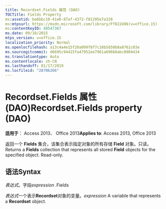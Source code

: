 ```yaml
---
title: Recordset.Fields 属性 (DAO)
TOCTitle: Fields Property
ms:assetid: ba6bbc10-41e0-87af-4372-f81205e7a320
ms:mtpsurl: https://msdn.microsoft.com/library/Ff822496(v=office.15)
ms:contentKeyID: 48547367
ms.date: 09/18/2015
mtps_version: v=office.15
localization_priority: Normal
ms.openlocfilehash: a13c4a4e15f20a099f8f7c18b5d50b8a8761c03e
ms.sourcegitcommit: d6695c94415fa47952ee7961a69660abc0904434
ms.translationtype: Auto
ms.contentlocale: zh-CN
ms.lasthandoff: 01/17/2019
ms.locfileid: "28706266"
---
```

# <a name="recordsetfields-property-dao"></a><span data-ttu-id="81faf-102">Recordset.Fields 属性 (DAO)</span><span class="sxs-lookup"><span data-stu-id="81faf-102">Recordset.Fields property (DAO)</span></span>


<span data-ttu-id="81faf-103">**适用于**： Access 2013、 Office 2013</span><span class="sxs-lookup"><span data-stu-id="81faf-103">**Applies to**: Access 2013, Office 2013</span></span>

<span data-ttu-id="81faf-p101">返回一个 **Fields** 集合，该集合表示指定对象的所有存储 **Field** 对象。只读。</span><span class="sxs-lookup"><span data-stu-id="81faf-p101">Returns a **Fields** collection that represents all stored **Field** objects for the specified object. Read-only.</span></span>

## <a name="syntax"></a><span data-ttu-id="81faf-106">语法</span><span class="sxs-lookup"><span data-stu-id="81faf-106">Syntax</span></span>

<span data-ttu-id="81faf-107">*表达式*。字段</span><span class="sxs-lookup"><span data-stu-id="81faf-107">*expression* .Fields</span></span>

<span data-ttu-id="81faf-108">*表达式*一个表示**Recordset**对象的变量。</span><span class="sxs-lookup"><span data-stu-id="81faf-108">*expression* A variable that represents a **Recordset** object.</span></span>

